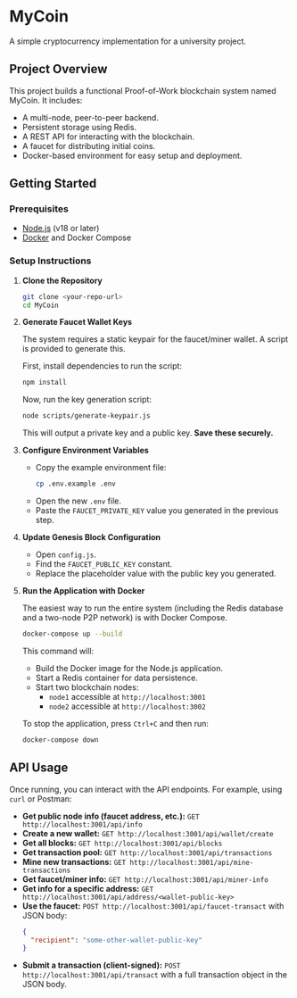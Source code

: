 # MyCoin

A simple cryptocurrency implementation for a university project.

## Project Overview

This project builds a functional Proof-of-Work blockchain system named MyCoin. It includes:
- A multi-node, peer-to-peer backend.
- Persistent storage using Redis.
- A REST API for interacting with the blockchain.
- A faucet for distributing initial coins.
- Docker-based environment for easy setup and deployment.

## Getting Started

### Prerequisites
- [Node.js](https://nodejs.org/) (v18 or later)
- [Docker](https://www.docker.com/products/docker-desktop/) and Docker Compose

### Setup Instructions

1.  **Clone the Repository**
    ```bash
    git clone <your-repo-url>
    cd MyCoin
    ```

2.  **Generate Faucet Wallet Keys**

    The system requires a static keypair for the faucet/miner wallet. A script is provided to generate this.
    
    First, install dependencies to run the script:
    ```bash
    npm install
    ```
    
    Now, run the key generation script:
    ```bash
    node scripts/generate-keypair.js
    ```
    This will output a private key and a public key. **Save these securely.**

3.  **Configure Environment Variables**

    - Copy the example environment file:
      ```bash
      cp .env.example .env
      ```
    - Open the new `.env` file.
    - Paste the `FAUCET_PRIVATE_KEY` value you generated in the previous step.

4.  **Update Genesis Block Configuration**

    - Open `config.js`.
    - Find the `FAUCET_PUBLIC_KEY` constant.
    - Replace the placeholder value with the public key you generated.

5.  **Run the Application with Docker**

    The easiest way to run the entire system (including the Redis database and a two-node P2P network) is with Docker Compose.
    ```bash
    docker-compose up --build
    ```
    This command will:
    - Build the Docker image for the Node.js application.
    - Start a Redis container for data persistence.
    - Start two blockchain nodes:
        - `node1` accessible at `http://localhost:3001`
        - `node2` accessible at `http://localhost:3002`

    To stop the application, press `Ctrl+C` and then run:
    ```bash
    docker-compose down
    ```

## API Usage

Once running, you can interact with the API endpoints. For example, using `curl` or Postman:

- **Get public node info (faucet address, etc.):** `GET http://localhost:3001/api/info`
- **Create a new wallet:** `GET http://localhost:3001/api/wallet/create`
- **Get all blocks:** `GET http://localhost:3001/api/blocks`
- **Get transaction pool:** `GET http://localhost:3001/api/transactions`
- **Mine new transactions:** `GET http://localhost:3001/api/mine-transactions`
- **Get faucet/miner info:** `GET http://localhost:3001/api/miner-info`
- **Get info for a specific address:** `GET http://localhost:3001/api/address/<wallet-public-key>`
- **Use the faucet:** `POST http://localhost:3001/api/faucet-transact` with JSON body:
  ```json
  {
    "recipient": "some-other-wallet-public-key"
  }
  ```
- **Submit a transaction (client-signed):** `POST http://localhost:3001/api/transact` with a full transaction object in the JSON body.